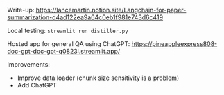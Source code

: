 Write-up:
https://lancemartin.notion.site/Langchain-for-paper-summarization-d4ad122ea9a64c0eb1f981e743d6c419

Local testing:
`streamlit run distiller.py`

Hosted app for general QA using ChatGPT:
https://pineappleexpress808-doc-gpt-doc-gpt-q0823l.streamlit.app/

Improvements:
+ Improve data loader (chunk size sensitivity is a problem)
+ Add ChatGPT
